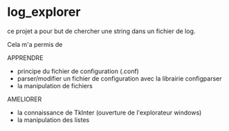 # log_explorer

ce projet a pour but de chercher une string dans un fichier de log.

Cela m'a permis de

APPRENDRE

* principe du fichier de configuration (.conf)
* parser/modifier un fichier de configuration avec la librairie configparser
* la manipulation de fichiers

AMELIORER

* la connaissance de TkInter (ouverture de l'explorateur windows)
* la manipulation des listes


